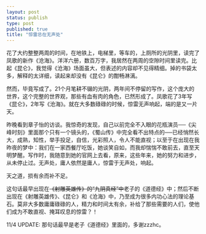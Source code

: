 ```yaml
--- 
layout: post
status: publish
type: post
published: true
title: "惊雷总在无声处"
---
```


花了大约整整两周的时间，在地铁上，电梯里，等车的，上厕所的光阴里，读完了凤歌的新作《沧海》。洋洋六册，数百万字，我居然在两周的空隙时间里读完。比起《昆仑》，我觉得《沧海》场面虽大，但表述的内容却不见得精细。掉的书袋太多，解释的太详细，读起来却没有《昆仑》的酣畅淋漓。

然而，毕竟写成了。21个月笔耕不辍的光阴，两年间不停留的写作，这个庞大的世界，这个完整的世界观，那些有血有肉的角色，已然形成了。凤歌花了3年写《昆仑》，2年写《沧海》。就在大多数碌碌的时候，惊雷无声响起，端的是又一片天。

昨晚看到章子怡的访谈。我惊奇的发现，自己以前完全不入眼的花瓶演员──《尖峰时刻》里面那个只有一个镜头的，《蜀山传》中完全看不出特点的──已经悄然长大，成熟，知性，举手投足，自信，光彩照人，令人不能直视；以至于在出现在我昨夜的梦中：我们在一家西餐厅吃饭，她谈笑自如，而我却惴惴不敢前去，直至天明梦醒。写作时，我随意到她的官网上去看，原来，这些年来，她的努力和进步，从未停止过。无声处，庸人依然是庸人，惊雷于无声处，响起。

天之道，损有余而补不足。

这句话最早出现在<del datetime="2008-11-04T03:04:50+00:00">《射雕英雄传》的“九阴真经”中</del>老子的《道德经》中；然后不断出现在《射雕英雄传》、《昆仑》和《沧海》中，乃至成为很多内功心法的理论基石。莫非大多数庸庸碌碌的人，精力和时间太有余，补给了那些需要的人们，使他们成为不敢直视、掩耳叹息的惊雷？！

11/4 UPDATE: 那句话最早是老子《道德经》里面的，多谢zzzhc。
